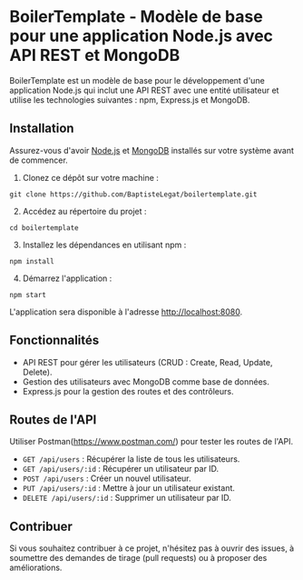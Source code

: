 # BoilerTemplate - Modèle de base pour une application Node.js avec API REST et MongoDB

BoilerTemplate est un modèle de base pour le développement d'une application Node.js qui inclut une API REST avec une entité utilisateur et utilise les technologies suivantes : npm, Express.js et MongoDB.

## Installation

Assurez-vous d'avoir [Node.js](https://nodejs.org/) et [MongoDB](https://www.mongodb.com/) installés sur votre système avant de commencer.

1. Clonez ce dépôt sur votre machine :

```
git clone https://github.com/BaptisteLegat/boilertemplate.git
```

2. Accédez au répertoire du projet :

```
cd boilertemplate
```

3. Installez les dépendances en utilisant npm :

```
npm install
```

4. Démarrez l'application :

```
npm start
```

L'application sera disponible à l'adresse [http://localhost:8080](http://localhost:8080).

## Fonctionnalités

- API REST pour gérer les utilisateurs (CRUD : Create, Read, Update, Delete).
- Gestion des utilisateurs avec MongoDB comme base de données.
- Express.js pour la gestion des routes et des contrôleurs.

## Routes de l'API

Utiliser Postman(https://www.postman.com/) pour tester les routes de l'API.

- `GET /api/users` : Récupérer la liste de tous les utilisateurs.
- `GET /api/users/:id` : Récupérer un utilisateur par ID.
- `POST /api/users` : Créer un nouvel utilisateur.
- `PUT /api/users/:id` : Mettre à jour un utilisateur existant.
- `DELETE /api/users/:id` : Supprimer un utilisateur par ID.

## Contribuer

Si vous souhaitez contribuer à ce projet, n'hésitez pas à ouvrir des issues, à soumettre des demandes de tirage (pull requests) ou à proposer des améliorations.
